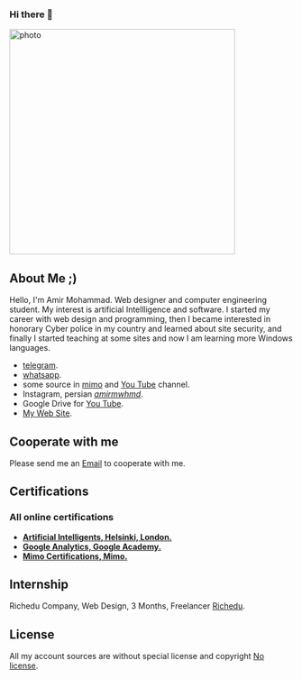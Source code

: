 ### Hi there 👋
<img 
src="" width="400" alt="photo"></a></p>
## About Me ;)

Hello, I'm Amir Mohammad.  Web designer and computer engineering student.  My interest is artificial Intellligence and software.  I started my career with web design and programming, then I became interested in honorary Cyber police in my country  and learned about site security, and finally I started teaching at some sites and now I am learning more Windows languages.

- [telegram](https://t.me/Amirmwhmd).
- [whatsapp](https://wa.me/09011325118).
- some source in [mimo](https://getmimo.com/invite/715ay7) and [You Tube](https://laravel.com/docs/cache) channel.
- Instagram, persian [_amirmwhmd_](https://www.instagram.com/invites/contact/?i=u1q7x7luj5uw&utm_content=m2wy305).
- Google Drive for [You Tube](https://laravel.com/docs/migrations).
- [My Web Site](https://laravel.com/docs/queues).

## Cooperate with me

Please send me an  [Email](arshaparvizi97@gmail.com) to cooperate with me.

## Certifications

### All online certifications

- **[Artificial Intelligents,  Helsinki, London.](https://certificates.mooc.fi/validate/uwzjs879c1)**
- **[Google Analytics, Google Academy.](https://analytics.google.com/analytics/academy/certificate/7v9YWTp9TRibZ68pZkreAA)**
- **[Mimo Certifications, Mimo.](https://getmimo.com/invite/715ay7)**

## Internship

Richedu Company, Web Design, 3 Months, Freelancer [Richedu]().

## License

All  my account sources are without special license and copyright [No license]().
